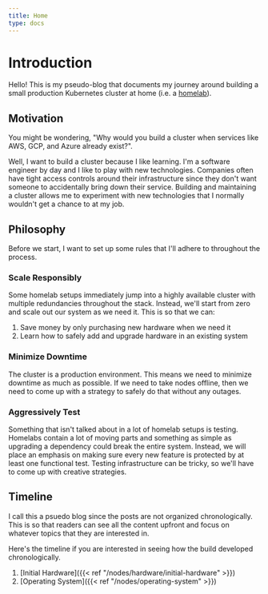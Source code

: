 ```yaml
---
title: Home
type: docs
---
```

# Introduction
Hello! This is my pseudo-blog that documents my journey around building a small
production Kubernetes cluster at home (i.e. a
[homelab](https://www.reddit.com/r/homelab/wiki/introduction/)).

## Motivation
You might be wondering, "Why would you build a cluster when services like AWS,
GCP, and Azure already exist?".

Well, I want to build a cluster because I like learning. I'm a software engineer
by day and I like to play with new technologies. Companies often have tight
access controls around their infrastructure since they don't want someone to
accidentally bring down their service. Building and maintaining a cluster allows
me to experiment with new technologies that I normally wouldn't get a chance to
at my job.

## Philosophy
Before we start, I want to set up some rules that I'll adhere to throughout the
process.

### Scale Responsibly
Some homelab setups immediately jump into a highly available cluster with
multiple redundancies throughout the stack. Instead, we'll start from zero and
scale out our system as we need it. This is so that we can:
  1) Save money by only purchasing new hardware when we need it
  2) Learn how to safely add and upgrade hardware in an existing system

### Minimize Downtime
The cluster is a production environment. This means we need to minimize downtime
as much as possible. If we need to take nodes offline, then we need to come up
with a strategy to safely do that without any outages.

### Aggressively Test
Something that isn't talked about in a lot of homelab setups is testing.
Homelabs contain a lot of moving parts and something as simple as upgrading a
dependency could break the entire system. Instead, we will place an emphasis on
making sure every new feature is protected by at least one functional test.
Testing infrastructure can be tricky, so we'll have to come up with creative
strategies.

## Timeline
I call this a psuedo blog since the posts are not organized chronologically.
This is so that readers can see all the content upfront and focus on whatever
topics that they are interested in.

Here's the timeline if you are interested in seeing how the build developed
chronologically.
  1. [Initial Hardware]({{< ref "/nodes/hardware/initial-hardware" >}})
  2. [Operating System]({{< ref "/nodes/operating-system" >}})
